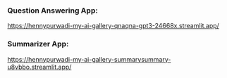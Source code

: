 ### Question Answering App:
https://hennypurwadi-my-ai-gallery-qnaqna-gpt3-24668x.streamlit.app/

### Summarizer App:
https://hennypurwadi-my-ai-gallery-summarysummary-u8vbbo.streamlit.app/
